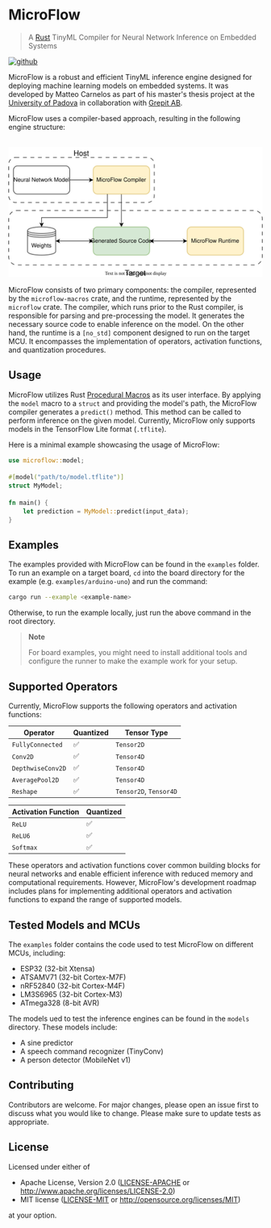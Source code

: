 # MicroFlow
> A [Rust](https://www.rust-lang.org) TinyML Compiler for Neural Network Inference on Embedded Systems

[![github](https://img.shields.io/github/actions/workflow/status/matteocarnelos/microflow-rs/cargo.yml?branch=main)](https://github.com/matteocarnelos/microflow-rs/actions/workflows/cargo.yml)

MicroFlow is a robust and efficient TinyML inference engine designed for deploying machine learning models on embedded systems.
It was developed by Matteo Carnelos as part of his master's thesis project at the [University of Padova](https://www.unipd.it) in collaboration with [Grepit AB](https://www.grepit.se).

MicroFlow uses a compiler-based approach, resulting in the following engine structure:

<p align="center">
  <br/>
  <img src="res/structure-overview.svg" alt="structure-overview">
</p>

MicroFlow consists of two primary components: the compiler, represented by the `microflow-macros` crate, and the runtime, represented by the `microflow` crate.
The compiler, which runs prior to the Rust compiler, is responsible for parsing and pre-processing the model.
It generates the necessary source code to enable inference on the model.
On the other hand, the runtime is a `[no_std]` component designed to run on the target MCU.
It encompasses the implementation of operators, activation functions, and quantization procedures.

## Usage

MicroFlow utilizes Rust [Procedural Macros](https://doc.rust-lang.org/reference/procedural-macros.html) as its user interface.
By applying the `model` macro to a `struct` and providing the model's path, the MicroFlow compiler generates a `predict()` method.
This method can be called to perform inference on the given model.
Currently, MicroFlow only supports models in the TensorFlow Lite format (`.tflite`).

Here is a minimal example showcasing the usage of MicroFlow:

```rust ignore
use microflow::model;

#[model("path/to/model.tflite")]
struct MyModel;

fn main() {
    let prediction = MyModel::predict(input_data);
}
```

## Examples

The examples provided with MicroFlow can be found in the `examples` folder.
To run an example on a target board, `cd` into the board directory for the example (e.g. `examples/arduino-uno`) and run the command:
```bash ignore
cargo run --example <example-name>
```
Otherwise, to run the example locally, just run the above command in the root directory.

> **Note**
>
> For board examples, you might need to install additional tools and configure the runner to make the example work for your setup.

## Supported Operators

Currently, MicroFlow supports the following operators and activation functions:

| Operator          | Quantized | Tensor Type            |
|-------------------|-----------|------------------------|
| `FullyConnected`  | ✅         | `Tensor2D`             |
| `Conv2D`          | ✅         | `Tensor4D`             |
| `DepthwiseConv2D` | ✅         | `Tensor4D`             |
| `AveragePool2D`   | ✅         | `Tensor4D`             |
| `Reshape`         | ✅         | `Tensor2D`, `Tensor4D` |

| Activation Function | Quantized |
|---------------------|-----------|
| `ReLU`              | ✅         |
| `ReLU6`             | ✅         |
| `Softmax`           | ✅         |

These operators and activation functions cover common building blocks for neural networks and enable efficient inference with reduced memory and computational requirements.
However, MicroFlow's development roadmap includes plans for implementing additional operators and activation functions to expand the range of supported models.

## Tested Models and MCUs

The `examples` folder contains the code used to test MicroFlow on different MCUs, including:

- ESP32 (32-bit Xtensa)
- ATSAMV71 (32-bit Cortex-M7F)
- nRF52840 (32-bit Cortex-M4F)
- LM3S6965 (32-bit Cortex-M3)
- ATmega328 (8-bit AVR)

The models ued to test the inference engines can be found in the `models` directory.
These models include:

- A sine predictor
- A speech command recognizer (TinyConv)
- A person detector (MobileNet v1)

## Contributing

Contributors are welcome.
For major changes, please open an issue first to discuss what you would like to change.
Please make sure to update tests as appropriate.

## License

Licensed under either of

* Apache License, Version 2.0 ([LICENSE-APACHE](LICENSE-APACHE) or <http://www.apache.org/licenses/LICENSE-2.0>)
* MIT license ([LICENSE-MIT](LICENSE-MIT) or <http://opensource.org/licenses/MIT>)

at your option.
